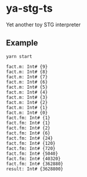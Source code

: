# ya-stg-ts
Yet another toy STG interpreter

## Example
```
yarn start
```
```
fact.m: Int# {9}
fact.m: Int# {8}
fact.m: Int# {7}
fact.m: Int# {6}
fact.m: Int# {5}
fact.m: Int# {4}
fact.m: Int# {3}
fact.m: Int# {2}
fact.m: Int# {1}
fact.m: Int# {0}
fact.fm: Int# {1}
fact.fm: Int# {1}
fact.fm: Int# {2}
fact.fm: Int# {6}
fact.fm: Int# {24}
fact.fm: Int# {120}
fact.fm: Int# {720}
fact.fm: Int# {5040}
fact.fm: Int# {40320}
fact.fm: Int# {362880}
result: Int# {3628800}
```
